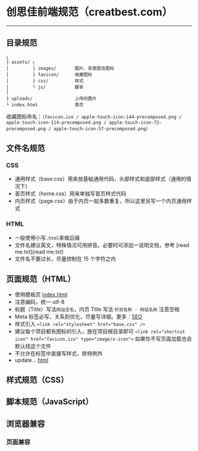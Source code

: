 # 创思佳前端规范（creatbest.com）
---

## 目录规范 

    ┐
    ├ assets/ ┐
    │         ├ images/       图片、背景图及图标
    │         ├ favicon/      收藏图标
    │         ├ css/          样式
    │         └ js/           脚本
    │
    ├ uploads/                上传的图片
    └ index.html              首页

收藏图标命名：`（favicon.ico / apple-touch-icon-144-precomposed.png / apple-touch-icon-114-precomposed.png / apple-touch-icon-72-precomposed.png / apple-touch-icon-57-precomposed.png）`

## 文件名规范 
### CSS 
+ 通用样式（base.css）用来放基础通用代码，头部样式和底部样式（通用的情况下） 
+ 首页样式（home.css）用来单独写首页样式代码 
+ 内页样式（page.css）由于内页一般多数重复，所以这里另写一个内页通用样式

### HTML 
+ 一般使用小写`.html`来做后缀
+ 文件名建议英文，特殊情况可用拼音。必要时可添加一说明文档，参考 [read me.txt](read me.txt) 
+ 文件名不要过长，尽量控制在 15 个字符之内 


## 页面规范（HTML）  
+ 使用模板页 [index.html](https://github.com/mittya/CreatBest-web/blob/master/index.html)   
+ 注意编码，统一 utf-8  
+ 标题（Title）写法`网站全名`，内页 Title 写法 `栏目名称 - 网站名称` 注意空格  
+ Meta 标签必写，关系到优化，尽量写详细。更多：[SEO](http://baike.baidu.com/view/1047.htm)  
+ 样式引入 `<link rel="stylesheet" href="base.css" />`  
+ 建议每个项目都有图标的引入，放在项目根目录即可 `<link rel="shortcut icon" href="favicon.ico" type="image/x-icon">` 如果你不写页面加载也会默认找这个文件  
+ 不允许在标签中直接写样式，除特例外  
+ update... [html](http://sofish.de/1688)  

## 样式规范（CSS）

## 脚本规范（JavaScript）

## 浏览器兼容

### 页面兼容
